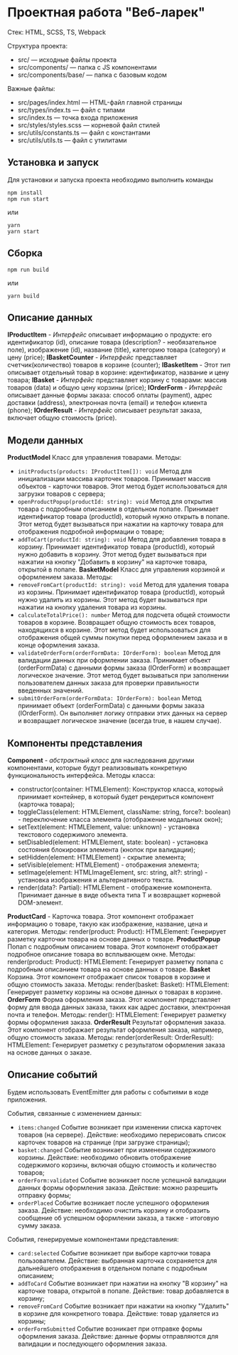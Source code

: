 # Проектная работа "Веб-ларек"

Стек: HTML, SCSS, TS, Webpack

Структура проекта:
- src/ — исходные файлы проекта
- src/components/ — папка с JS компонентами
- src/components/base/ — папка с базовым кодом

Важные файлы:
- src/pages/index.html — HTML-файл главной страницы
- src/types/index.ts — файл с типами
- src/index.ts — точка входа приложения
- src/styles/styles.scss — корневой файл стилей
- src/utils/constants.ts — файл с константами
- src/utils/utils.ts — файл с утилитами

## Установка и запуск
Для установки и запуска проекта необходимо выполнить команды

```
npm install
npm run start
```

или

```
yarn
yarn start
```
## Сборка

```
npm run build
```

или

```
yarn build
```

## Описание данных
__IProductItem__ - _Интерфейс_ описывает информацию о продукте: его идентификатор (id), описание товара (description? - необязательное поле), изображение (id), название (title), категорию товара (category) и цену (price);
__IBasketCounter__ - _Интерфейс_ представляет счетчик(количество) товаров в корзине (counter);
__IBasketItem__ - Этот _тип_ описывает отдельный товар в корзине: идентификатор, название и цену товара;
__IBasket__ - _Интерфейс_ представляет корзину с товарами: массив товаров (data) и общую цену корзины (price);
__IOrderForm__ - _Интерфейс_ описывает данные формы заказа: способ оплаты (payment), адрес доставки (address), электронная почта (email) и телефон клиента (phone);
__IOrderResult__ - _Интерфейс_ описывает результат заказа, включает общую стоимость (price).

## Модели данных 
__ProductModel__ Класс для управления товарами. Методы:
- `initProducts(products: IProductItem[]): void` Метод для инициализации массива карточек товаров. Принимает массив объектов - карточки товаров. Этот метод будет использоваться для загрузки товаров с сервера;
- `openProductPopup(productId: string): void` Метод для открытия товара с подробным описанием в отдельном попапе. Принимает идентификатор товара (productId), который нужно открыть в попапе. Этот метод будет вызываться при нажатии на карточку товара для отображения подробной информации о товаре;
- `addToCart(productId: string): void` Метод для добавления товара в корзину. Принимает идентификатор товара (productId), который нужно добавить в корзину. Этот метод будет вызываться при нажатии на кнопку "Добавить в корзину" на карточке товара, открытой в попапе.
__BasketModel__ Класс для управления корзиной и оформлением заказа. Методы:
- `removeFromCart(productId: string): void` Метод для удаления товара из корзины. Принимает идентификатор товара (productId), который нужно удалить из корзины. Этот метод будет вызываться при нажатии на кнопку удаления товара из корзины.
- `calculateTotalPrice(): number` Метод для подсчета общей стоимости товаров в корзине. Возвращает общую стоимость всех товаров, находящихся в корзине. Этот метод будет использоваться для отображения общей суммы покупки перед оформлением заказа и в конце оформления заказа.
- `validateOrderForm(orderFormData: IOrderForm): boolean` Метод для валидации данных при оформлении заказа. Принимает объект (orderFormData) с данными формы заказа (IOrderForm) и возвращает логическое значение. Этот метод будет вызываться при заполнении пользователем данных заказа для проверки правильности введенных значений.
-  `submitOrderForm(orderFormData: IOrderForm): boolean` Метод принимает объект (orderFormData) с данными формы заказа (IOrderForm). Он выполняет логику отправки этих данных на сервер и возвращает логическое значение (всегда true, в нашем случае).

## Компоненты представления
__Component<T>__ - _абстрактный класс_ для наследования другими компонентами, которые будут реализовывать конкретную функциональность интерфейса.
Методы класса:
- constructor(container: HTMLElement): Конструктор класса, который принимает контейнер, в который будет рендериться компонент (карточка товара);
- toggleClass(element: HTMLElement, className: string, force?: boolean) - переключение класса элемента (отображение модальных окон);
- setText(element: HTMLElement, value: unknown) - установка текстового содержимого элемента.
- setDisabled(element: HTMLElement, state: boolean) - установка состояния блокировки элемента (кнопок при валидации);
- setHidden(element: HTMLElement) - скрытие элемента;
- setVisible(element: HTMLElement) - отображения элемента;
- setImage(element: HTMLImageElement, src: string, alt?: string) - установка изображения и альтернативного текста.
- render(data?: Partial<T>): HTMLElement - отображение компонента. Принимает данные в виде объекта типа T и возвращает корневой DOM-элемент.

__ProductCard__ - Карточка товара. Этот компонент отображает информацию о товаре, такую как изображение, название, цена и категория.
Методы:
render(product: Product): HTMLElement: Генерирует разметку карточки товара на основе данных о товаре.
__ProductPopup__ Попап с подробным описанием товара.
Этот компонент отображает подробное описание товара во всплывающем окне.
Методы:
render(product: Product): HTMLElement: Генерирует разметку попапа с подробным описанием товара на основе данных о товаре.
__Basket__ Корзина. Этот компонент отображает список товаров в корзине и общую стоимость заказа.
Методы:
render(basket: Basket): HTMLElement: Генерирует разметку корзины на основе данных о товарах в корзине.
__OrderForm__ Форма оформления заказа.
Этот компонент представляет форму для ввода данных заказа, таких как адрес доставки, электронная почта и телефон.
Методы:
render(): HTMLElement: Генерирует разметку формы оформления заказа.
__OrderResult__ Результат оформления заказа.
Этот компонент отображает результат оформления заказа, например, общую стоимость заказа.
Методы:
render(orderResult: OrderResult): HTMLElement: Генерирует разметку с результатом оформления заказа на основе данных о заказе.  

## Описание событий
Будем использовать EventEmitter для работы с событиями в коде приложения.

События, связанные с изменением данных:
- `items:changed` Событие возникает при изменении списка карточек товаров (на сервере). Действие: необходимо перерисовать список карточек товаров на странице (при загрузке страницы);
- `basket:changed` Событие возникает при изменении содержимого корзины. Действие: необходимо обновить отображение содержимого корзины, включая общую стоимость и количество товаров;
- `orderForm:validated` Событие возникает после успешной валидации данных формы оформления заказа. Действие: можно разрешить отправку формы;
- `orderPlaced` Событие возникает после успешного оформления заказа. Действие: необходимо очистить корзину и отобразить сообщение об успешном оформлении заказа, а также - итоговую сумму заказа.

Cобытия, генерируемые компонентами представления:
- `card:selected` Событие возникает при выборе карточки товара пользователем. Действие: выбранная карточка сохраняется для дальнейшего отображения в отдельном попапе с подробным описанием;
- `addToCard` Событие возникает при нажатии на кнопку "В корзину" на карточке товара, открытой в попапе. Действие: товар добавляется в корзину;
- `removeFromCard` Событие возникает при нажатии на кнопку "Удалить" в корзине для конкретного товара. Действие: товар удаляется из корзины;
- `orderFormSubmitted` Событие возникает при отправке формы оформления заказа. Действие: данные формы отправляются для валидации и последующего оформления заказа.
